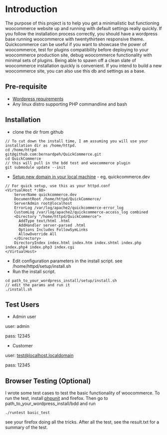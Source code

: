 # Introduction #

The purpose of this project is to help you get a minimalistic but functioning woocommerce website up and running with default settings really quickly. If you follow the installation process correctly, you should have a wordpress base running woocommerce with twentythirteen responsive theme. Quickcommerce can be useful if you want to showcase the power of woocommerce, test for plugins compatibility before deploying to your woocommerce production site, debug woocommerce functionality with minimal sets of plugins. Being able to spawn off a clean slate of woocommerce installation quickly is convenient. If you intend to build a new woocommerce site, you can also use this db and settings as a base.

## Pre-requisite ##
* [Wordpress requirements](http://wordpress.org/about/requirements/)
* Any linux distro supporting PHP commandline and bash

## Installation ##
* clone the dir from github

```
// To cut down the install time, I am assuming you will use your installation dir as /home/httpd.
cd /home/httpd
git@github.com:bernardpeh/QuickCommerce.git 
cd QuickCommerce
// this will pull in the bdd test and woocommerce plugin
git submodule update --init
```

* [Setup new domain in your local machine](https://www.digitalocean.com/community/articles/how-to-set-up-apache-virtual-hosts-on-centos-6) - eg, quickcommerce.dev

```
// For quick setup, use this as your httpd.conf
<VirtualHost *:80>
    ServerName quickcommerce.dev
    DocumentRoot /home/httpd/QuickCommerce/
    ServerAdmin root@localhost
    ErrorLog /var/log/apache2/quickcommerce-error_log
    CustomLog /var/log/apache2/quickcommerce-access_log combined
    <Directory "/home/httpd/QuickCommerce">
      AddType text/html .html
      AddHandler server-parsed .html
      Options Includes FollowSymLinks
      AllowOverride All
    </Directory>
    DirectoryIndex index.html index.htm index.shtml index.php index.php4 index.php3 index.cgi
</VirtualHost>
```

* Edit configuration parameters in the install script. see /home/httpd/setup/install.sh
* Run the install script.

```
cd path_to_your_wordpress_install/setup/install.sh
// edit the params and run it
./install.sh
```
## Test Users ##

* Admin user

user: admin

pass: 12345 

* Customer 

user: test@localhost.localdomain

pass: 12345

## Browser Testing (Optional) ##

I wrote some test cases to test the basic functionality of woocommerce. To run the test, install [phpunit](http://phpunit.de/manual/3.0/en/installation.html) and firefox. Then go to path_to_your_wordpress_install/bdd and run

```
./runtest basic_test
```

see your firefox doing all the tricks. After all the test, see the result.txt for a summary of the test.


